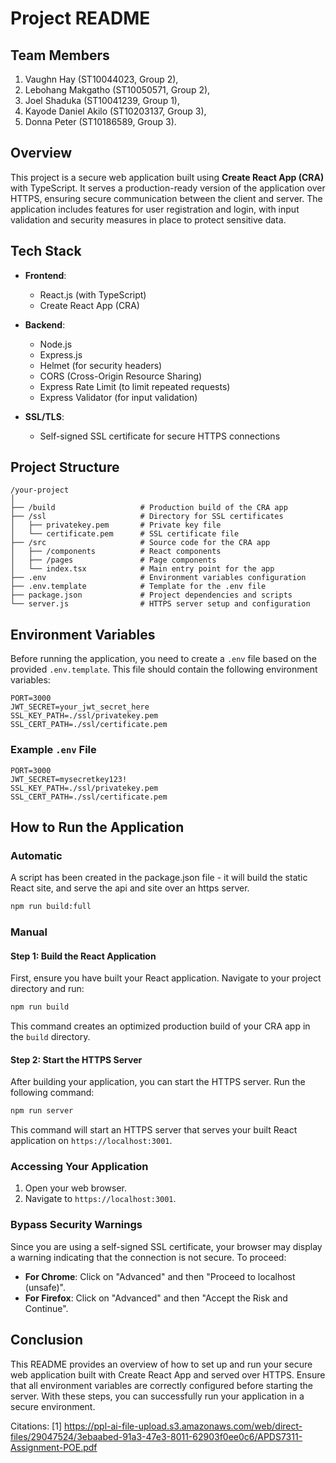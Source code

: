 # Project README

## Team Members

1.	Vaughn Hay (ST10044023, Group 2),
2.	Lebohang Makgatho (ST10050571, Group 2),
3.	Joel Shaduka (ST10041239, Group 1),
4.	Kayode Daniel Akilo (ST10203137, Group 3),
5.	Donna Peter (ST10186589, Group 3).

## Overview

This project is a secure web application built using **Create React App (CRA)** with TypeScript. It serves a production-ready version of the application over HTTPS, ensuring secure communication between the client and server. The application includes features for user registration and login, with input validation and security measures in place to protect sensitive data.

## Tech Stack

- **Frontend**:

  - React.js (with TypeScript)
  - Create React App (CRA)

- **Backend**:
  - Node.js
  - Express.js
  - Helmet (for security headers)
  - CORS (Cross-Origin Resource Sharing)
  - Express Rate Limit (to limit repeated requests)
  - Express Validator (for input validation)
- **SSL/TLS**:
  - Self-signed SSL certificate for secure HTTPS connections

## Project Structure

```
/your-project
│
├── /build                   # Production build of the CRA app
├── /ssl                     # Directory for SSL certificates
│   ├── privatekey.pem       # Private key file
│   └── certificate.pem      # SSL certificate file
├── /src                     # Source code for the CRA app
│   ├── /components          # React components
│   ├── /pages               # Page components
│   └── index.tsx            # Main entry point for the app
├── .env                     # Environment variables configuration
├── .env.template            # Template for the .env file
├── package.json             # Project dependencies and scripts
└── server.js                # HTTPS server setup and configuration
```

## Environment Variables

Before running the application, you need to create a `.env` file based on the provided `.env.template`. This file should contain the following environment variables:

```plaintext
PORT=3000
JWT_SECRET=your_jwt_secret_here
SSL_KEY_PATH=./ssl/privatekey.pem
SSL_CERT_PATH=./ssl/certificate.pem
```

### Example `.env` File

```plaintext
PORT=3000
JWT_SECRET=mysecretkey123!
SSL_KEY_PATH=./ssl/privatekey.pem
SSL_CERT_PATH=./ssl/certificate.pem
```

## How to Run the Application

### Automatic

A script has been created in the package.json file - it will build the static React site, and serve the api and site over an https server.

```bash
npm run build:full
```

### Manual

#### Step 1: Build the React Application

First, ensure you have built your React application. Navigate to your project directory and run:

```bash
npm run build
```

This command creates an optimized production build of your CRA app in the `build` directory.

#### Step 2: Start the HTTPS Server

After building your application, you can start the HTTPS server. Run the following command:

```bash
npm run server
```

This command will start an HTTPS server that serves your built React application on `https://localhost:3001`.

### Accessing Your Application

1. Open your web browser.
2. Navigate to `https://localhost:3001`.

### Bypass Security Warnings

Since you are using a self-signed SSL certificate, your browser may display a warning indicating that the connection is not secure. To proceed:

- **For Chrome**: Click on "Advanced" and then "Proceed to localhost (unsafe)".
- **For Firefox**: Click on "Advanced" and then "Accept the Risk and Continue".

## Conclusion

This README provides an overview of how to set up and run your secure web application built with Create React App and served over HTTPS. Ensure that all environment variables are correctly configured before starting the server. With these steps, you can successfully run your application in a secure environment.

Citations:
[1] https://ppl-ai-file-upload.s3.amazonaws.com/web/direct-files/29047524/3ebaabed-91a3-47e3-8011-62903f0ee0c6/APDS7311-Assignment-POE.pdf
